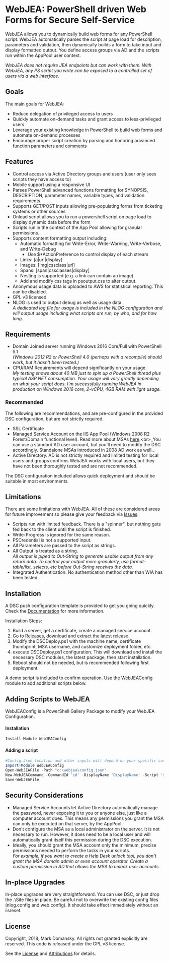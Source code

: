 # WebJEA: PowerShell driven Web Forms for Secure Self-Service

WebJEA allows you to dynamically build web forms for any PowerShell script.  WebJEA automatically parses the script at page load for description, parameters and validation, then dynamically builds a form to take input and display formatted output.  You define access groups via AD and the scripts run within the AppPool user context.

_WebJEA does not require JEA endpoints but can work with them.  With WebJEA, any PS script you write can be exposed to a controlled set of users via a web interface._


## Goals

The main goals for WebJEA:

* Reduce delegation of privileged access to users
* Quickly automate on-demand tasks and grant access to less-privileged users
* Leverage your existing knowledge in PowerShell to build web forms and automate on-demand processes
* Encourage proper script creation by parsing and honoring advanced function parameters and comments

## Features

* Control access via Active Directory groups and users (user only sees scripts they have access to)
* Mobile support using a responsive UI
* Parses PowerShell advanced functions formatting for SYNOPSIS, DESCRIPTION, parameter names, variable types, and validation requirements
* Supports GET/POST inputs allowing pre-populating forms from ticketing systems or other sources
* Onload script allows you to run a powershell script on page load to display dynamic data before the form
* Scripts run in the context of the App Pool allowing for granular permissions.
* Supports content formatting output including:
  * Automatic formatting for Write-Error, Write-Warning, Write-Verbose, and Write-Debug
    * Use \$\*ActionPreference to control display of each stream
  * Links: \[a|url|display\]
  * Images: \[img|cssclass|url\]
  * Spans: \[span|cssclasses|display\]
  * Nesting is supported (e.g. a link can contain an image)
  * Add and modify css tags in psoutput.css to alter output.
* Anonymous usage data is uploaded to AWS for statistical reporting.  This can be disabled.
* GPL v3 licensed
* NLOG is used to output debug as well as usage data. <br>_A dedicated log file for usage is included in the NLOG configuration and will output usage including what scripts are run, by who, and for how long._

## Requirements

* Domain Joined server running Windows 2016 Core/Full with PowerShell 5.1 <br>_(Windows 2012 R2 or PowerShell 4.0 (perhaps with a recompile) should work, but it hasn't been tested.)_
* CPU/RAM Requirements will depend significantly on your usage. <br>_My testing shows about 40 MB just to spin up a PowerShell thread plus typical ASP.NET consumption.  Your usage will vary greatly depending on what your script does.  I'm successfully running WebJEA in production on Windows 2016  core, 2-vCPU, 4GB RAM with light usage._

### Recommended

The following are recommendations, and are pre-configured in the provided DSC configuration, but are not strictly required.

* SSL Certificate
* Managed Service Account on the IIS App Pool (Windows 2008 R2 Forest/Domain functional level).  Read more about MSAs [here](https://technet.microsoft.com/en-us/library/dd560633(v=ws.10).aspx).<br>_You can use a standard AD user account, but you'll need to modify the DSC accordingly. Standalone MSAs introduced in 2008 AD work as well._
* Active Directory.  AD is not strictly required and limited testing for local users and groups confirms WebJEA works with local users, but they have not been thoroughly tested and are not recommended.

The DSC configuration included allows quick deployment and should be suitable in most environments.

## Limitations

There are some limitations with WebJEA.  All of these are considered areas for future improvement so please give your feedback via [Issues](https://github.com/markdomansky/WebJEA/issues).

* Scripts run with limited feedback.  There is a "spinner", but nothing gets fed back to the client until the script is finished.
* Write-Progress is ignored for the same reason.
* PSCredential is not a supported input.
* All Parameters are passed to the script as strings.
* All Output is treated as a string.<br> _All output is piped to Out-String to generate usable output from any return data.  To control your output more granularly, use format-table/list, selects, etc before Out-String receives the data._
* Integrated Authentication.  No authentication method other than WIA has been tested.

## Installation

A DSC push configuration template is provided to get you going quickly.  Check the [Documentation](https://github.com/markdomansky/WebJEA/wiki) for more information.

Installation Steps:
1. Build a server, get a certificate, create a managed service account.
2. Go to [Releases](https://github.com/markdomansky/WebJEA/releases), download and extract the latest release.
3. Modify the DSCDeploy.ps1 with the machine name, certificate thumbprint, MSA username, and customize deployment folder, etc.
4. execute DSCDeploy.ps1 configuration.  This will download and install the necessary DSC modules, the latest package, then start installation.
5. Reboot should not be needed, but is recommended following first deployment.

A demo script is included to confirm operation. Use the WebJEAConfig module to add additional scripts below.

## Adding Scripts to WebJEA

WebJEAConfig is a PowerShell Gallery Package to modify your WebJEA Configuration.

#### Installation

```powershell
Install-Module WebJEAConfig
```

#### Adding a script

```powershell
#Config.Json location and other inputs will depend on your specific configuration.
Import-Module WebJEAConfig
Open-WebJEAFile -Path "c:\webjea\config.json" 
New-WebJEACommand -CommandId 'id' -DisplayName 'DisplayName' -Script 'script.ps1' -PermittedGroups @('*')
Save-WebJEAFile
```

## Security Considerations

* Managed Service Accounts let Active Directory automatically manage the password, never exposing it to you or anyone else, just like a computer account does.  This means any permissions you grant the MSA can only be executed on that server, by the AppPool.
* Don't configure the MSA as a local administrator on the server.  It is not necessary to run.  However, it does need to be a local user and will automatically grant itself this permission during the DSC execution.
* Ideally, you should grant the MSA account only the minimum, precise permissions needed to perform the tasks in your scripts.  <br>_For example, if you want to create a Help Desk unlock tool, you don't grant the MSA domain admin or even account operator.  Create a custom permission in AD that allows the MSA to unlock user accounts._

## In-place Upgrades

In-place upgrades are very straightforward.  You can use DSC, or just drop the .\Site files in place.  Be careful not to overwrite the existing config files (nlog.config and web.config).  It should take effect immediately without an iisreset.

## License

Copyright, 2018, Mark Domansky.  All rights not granted explicitly are reserved.
This code is released under the GPL v3 license.

See the [License](LICENSE) and [Attributions](LICENSE-attributions) for details.

